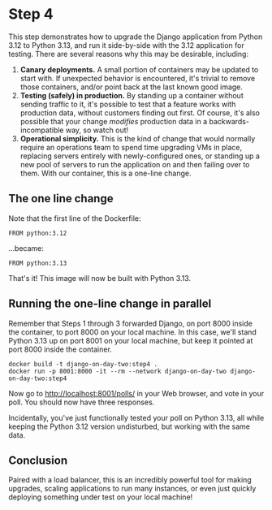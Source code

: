 # Step 4

This step demonstrates how to upgrade the Django application from
Python 3.12 to Python 3.13, and run it side-by-side with the 3.12
application for testing. There are several reasons why this may
be desirable, including:

1. **Canary deployments.** A small portion of containers may be
   updated to start with. If unexpected behavior is encountered, it's
   trivial to remove those containers, and/or point back at the
   last known good image.
2. **Testing (safely) in production.** By standing up a container
   without sending traffic to it, it's possible to test that a
   feature works with production data, without customers finding
   out first. Of course, it's also possible that your change
   _modifies_ production data in a backwards-incompatible way,
   so watch out!
3. **Operational simplicity.** This is the kind of change that would
   normally require an operations team to spend time upgrading
   VMs in place, replacing servers entirely with newly-configured
   ones, or standing up a new pool of servers to run the
   application on and then failing over to them. With our
   container, this is a one-line change.

## The one line change

Note that the first line of the Dockerfile:
```
FROM python:3.12
```

...became:
```
FROM python:3.13
```

That's it! This image will now be built with Python 3.13.

## Running the one-line change in parallel

Remember that Steps 1 through 3 forwarded Django, on port 8000 inside
the container, to port 8000 on your local machine. In this case, we'll
stand Python 3.13 up on port 8001 on your local machine, but keep it
pointed at port 8000 inside the container.

```
docker build -t django-on-day-two:step4 .
docker run -p 8001:8000 -it --rm --network django-on-day-two django-on-day-two:step4
```

Now go to
[http://localhost:8001/polls/](http://localhost:8001/polls/) in your Web browser, and
vote in your poll. You should now have three responses.

Incidentally, you've just functionally tested your poll on Python 3.13, all while
keeping the Python 3.12 version undisturbed, but working with the same data.

## Conclusion

Paired with a load balancer, this is an incredibly powerful tool for making upgrades,
scaling applications to run many instances, or even just quickly deploying something
under test on your local machine!
